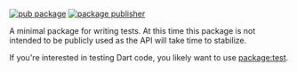 [![pub package](https://img.shields.io/pub/v/test_api.svg)](https://pub.dev/packages/test_api)
[![package publisher](https://img.shields.io/pub/publisher/test_api.svg)](https://pub.dev/packages/test_api/publisher)

A minimal package for writing tests. At this time this package is not intended
to be publicly used as the API will take time to stabilize.

If you're interested in testing Dart code, you likely want to use
[package:test](https://pub.dev/packages/test).
